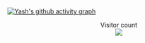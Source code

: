 
<h1 align="center"></h1>

[![Yash's github activity graph](https://github-readme-activity-graph.vercel.app/graph?username=yashsoni2003&theme=react-dark)](https://github.com/yashsoni2003/github-readme-activity-graph)

<p align="center">
  Visitor count<br>
  <img src="https://profile-counter.glitch.me/yashsoni2003/count.svg" />
</p>




</p>
